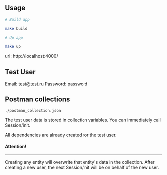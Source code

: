 ## Usage

```sh
# Build app

make build

# Up app

make up
```

url: http://localhost:4000/

## Test User

Email: test@test.ru
Password: password

## Postman collections

`./postman_collection.json`

The test user data is stored in collection variables. You can immediately call Session/init.

All dependencies are already created for the test user.

#### Attention!
---
Creating any entity will overwrite that entity's data in the collection.
After creating a new user, the next Session/init will be on behalf of the new user.